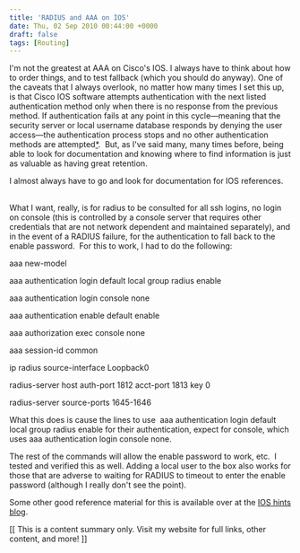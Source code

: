 ```yaml
---
title: 'RADIUS and AAA on IOS'
date: Thu, 02 Sep 2010 00:44:00 +0000
draft: false
tags: [Routing]
---
```


I'm not the greatest at AAA on Cisco's IOS. I always have to think about how to order things, and to test fallback (which you should do anyway). One of the caveats that I always overlook, no matter how many times I set this up, is that Cisco IOS software attempts authentication with the next listed authentication method only when there is no response from the previous method. If authentication fails at any point in this cycle—meaning that the security server or local username database responds by denying the user access—the authentication process stops and no other authentication methods are attempted[\*](http://www.cisco.com/en/US/docs/ios/12_2/security/configuration/guide/scfaaa.html).  But, as I've said many, many times before, being able to look for documentation and knowing where to find information is just as valuable as having great retention.  

I almost always have to go and look for documentation for IOS references.    

  

What I want, really, is for radius to be consulted for all ssh logins, no login on console (this is controlled by a console server that requires other credentials that are not network dependent and maintained separately), and in the event of a RADIUS failure, for the authentication to fall back to the enable password.  For this to work, I had to do the following:

  

aaa new-model

aaa authentication login default local group radius enable

aaa authentication login console none

aaa authentication enable default enable

aaa authorization exec console none 

aaa session-id common

  

ip radius source-interface Loopback0 

radius-server host auth-port 1812 acct-port 1813 key 0

radius-server source-ports 1645-1646

  

What this does is cause the lines to use  aaa authentication login default local group radius enable for their authentication, expect for console, which uses aaa authentication login console none.  
  
  
The rest of the commands will allow the enable password to work, etc.  I tested and verified this as well. Adding a local user to the box also works for those that are adverse to waiting for RADIUS to timeout to enter the enable password (although I really don't see the point).    
  
  
Some other good reference material for this is available over at the [IOS hints blog](http://blog.ioshints.info/2007/03/configure-local-authentication-with-aaa.html).  
  
  
  

  

\[\[ This is a content summary only. Visit my website for full links, other content, and more! \]\]